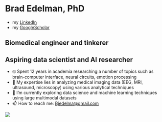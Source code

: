 # Brad Edelman, PhD

- my [LinkedIn](https://www.linkedin.com/in/bradley-edelman-583b6122/)
- my [GoogleScholar](https://scholar.google.com/citations?user=MmlZKs0AAAAJ&hl=en&oi=ao)

## Biomedical engineer and tinkerer
## Aspiring data scientist and AI researcher

- 🤓 Spent 12 years in academia researching a number of topics such as brain-computer interface, neural circuits, emotion processing
- 🔭 My expertise lies in analyzing medical imaging data (EEG, MRI, ultrasound, microscopy) using various analytical techniques
- 🌱 I’m currently exploring data science and machine learning techniques using large multimodal datasets
- 📫 How to reach me: Bjedelma@gmail.com

![](https://komarev.com/ghpvc/?username=BradleyEdelman&color=blue)
